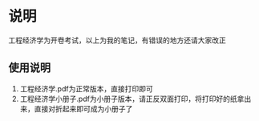 # 说明
工程经济学为开卷考试，以上为我的笔记，有错误的地方还请大家改正
## 使用说明
1. 工程经济学.pdf为正常版本，直接打印即可
2. 工程经济学小册子.pdf为小册子版本，请正反双面打印，将打印好的纸拿出来，直接对折起来即可成为小册子了
